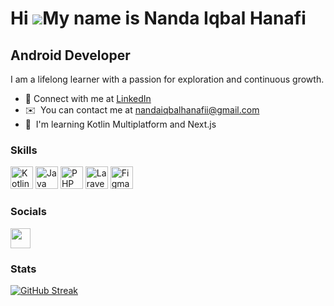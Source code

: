 Hi ![](https://user-images.githubusercontent.com/18350557/176309783-0785949b-9127-417c-8b55-ab5a4333674e.gif)My name is Nanda Iqbal Hanafi
=============================================================================================================================================

Android Developer
----------------------------------

I am a lifelong learner with a passion for exploration and continuous growth.
* 🙌  Connect with me at [LinkedIn](https://www.linkedin.com/in/nandaiqbalhanafi/)
* ✉️  You can contact me at [nandaiqbalhanafii@gmail.com](nandaiqbalhanafii@gmail.com)
* 🧠  I'm learning Kotlin Multiplatform and Next.js


### Skills


<p align="left">
<a href="https://kotlinlang.org/" target="_blank" rel="noreferrer"><img src="https://raw.githubusercontent.com/danielcranney/readme-generator/main/public/icons/skills/kotlin-colored.svg" width="36" height="36" alt="Kotlin" /></a>
<a href="https://www.java.com/" target="_blank" rel="noreferrer"><img src="https://raw.githubusercontent.com/danielcranney/readme-generator/main/public/icons/skills/java-colored.svg" width="36" height="36" alt="Java" /></a>
<a href="https://www.php.net/" target="_blank" rel="noreferrer"><img src="https://raw.githubusercontent.com/danielcranney/readme-generator/main/public/icons/skills/php-colored.svg" width="36" height="36" alt="PHP" /></a>
<a href="https://laravel.com/" target="_blank" rel="noreferrer"><img src="https://raw.githubusercontent.com/danielcranney/readme-generator/main/public/icons/skills/laravel-colored.svg" width="36" height="36" alt="Laravel" /></a>
<a href="https://www.figma.com/" target="_blank" rel="noreferrer"><img src="https://raw.githubusercontent.com/danielcranney/readme-generator/main/public/icons/skills/figma-colored.svg" width="36" height="36" alt="Figma" /></a>
</p>


### Socials

<p align="left"> 
<a href="https://www.linkedin.com/in/nandaiqbalhanafi" target="_blank" rel="noreferrer"><img src="https://raw.githubusercontent.com/danielcranney/readme-generator/main/public/icons/socials/linkedin.svg" width="32" height="32" /></a></p>


### Stats
[![GitHub Streak](http://github-readme-streak-stats.herokuapp.com?user=nandaiqbalh&theme=onedark_duo&date_format=M%20j%5B%2C%20Y%5D)](https://git.io/streak-stats)

